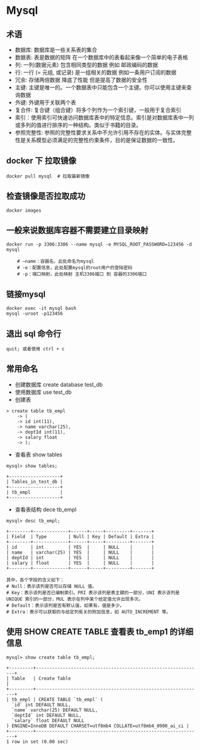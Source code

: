 # Mysql
## 术语
- 数据库: 数据库是一些关系表的集合
- 数据表: 表是数据的矩阵 在一个数据库中的表看起来像一个简单的电子表格
- 列: 一列(数据元素) 包含相同类型的数据 例如 邮政编码的数据
- 行: 一行 (= 元组, 或记录) 是一组相关的数据 例如一条用户订阅的数据
- 冗余: 存储两倍数据 降底了性能 但是提高了数据的安全性
- 主键: 主键是唯一的。一个数据表中只能包含一个主键。你可以使用主键来查询数据
- 外键: 外键用于关联两个表
- 复合件: 复合键（组合键）将多个列作为一个索引键，一般用于复合索引
- 索引：使用索引可快速访问数据库表中的特定信息。索引是对数据库表中一列或多列的值进行排序的一种结构。类似于书籍的目录。
- 参照完整性: 参照的完整性要求关系中不允许引用不存在的实体。与实体完整性是关系模型必须满足的完整性约束条件，目的是保证数据的一致性。

## docker 下 拉取镜像
```
docker pull mysql  # 拉取最新镜像
```
## 检查镜像是否拉取成功
```
docker images
```
## 一般来说数据库容器不需要建立目录映射
```
docker run -p 3306:3306 --name mysql -e MYSQL_ROOT_PASSWORD=123456 -d mysql

    # –name：容器名，此处命名为mysql
    # -e：配置信息，此处配置mysql的root用户的登陆密码
    # -p：端口映射，此处映射 主机3306端口 到 容器的3306端口
```
## 链接mysql
```
docker exec -it mysql bash
mysql -uroot -p123456
```
## 退出 sql 命令行
```
quit; 或者使用 ctrl + c
```
## 常用命名
- 创建数据库 create database test_db
- 使用数据库 use test_db
- 创建表
```
> create table tb_empl
    -> (
    -> id int(11),
    -> name varchar(25),
    -> deptId int(11),
    -> salary float
    -> );
```
- 查看表 show tables
```
mysql> show tables;

+-------------------+
| Tables_in_test_db |
+-------------------+
| tb_empl           |
+-------------------+
```
- 查看表结构 dece tb_empl
```
mysql> desc tb_empl;

+--------+-------------+------+-----+---------+-------+
| Field  | Type        | Null | Key | Default | Extra |
+--------+-------------+------+-----+---------+-------+
| id     | int         | YES  |     | NULL    |       |
| name   | varchar(25) | YES  |     | NULL    |       |
| deptId | int         | YES  |     | NULL    |       |
| salary | float       | YES  |     | NULL    |       |
+--------+-------------+------+-----+---------+-------+

其中，各个字段的含义如下：
# Null：表示该列是否可以存储 NULL 值。
# Key：表示该列是否已编制索引。PRI 表示该列是表主键的一部分，UNI 表示该列是 UNIQUE 索引的一部分，MUL 表示在列中某个给定值允许出现多次。
# Default：表示该列是否有默认值，如果有，值是多少。
# Extra：表示可以获取的与给定列有关的附加信息，如 AUTO_INCREMENT 等。
```
## 使用 SHOW CREATE TABLE 查看表 tb_emp1 的详细信息
```
mysql> show create table tb_empl;

+---------+--------------------------------------------------------------+
| Table   | Create Table                                                 |
+---------+--------------------------------------------------------------+
| tb_empl | CREATE TABLE `tb_empl` (
  `id` int DEFAULT NULL,
  `name` varchar(25) DEFAULT NULL,
  `deptId` int DEFAULT NULL,
  `salary` float DEFAULT NULL
) ENGINE=InnoDB DEFAULT CHARSET=utf8mb4 COLLATE=utf8mb4_0900_ai_ci |
+---------+--------------------------------------------------------------+
1 row in set (0.00 sec)
```

